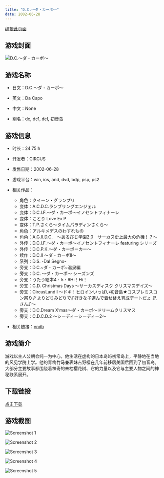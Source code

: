```yaml
---
title: "D.C.～ダ・カーポ～"
date: 2002-06-28
---
```

[编辑此页面](https://github.com/ACG-3/ADV3-source/blob/main/source/_posts/D.C.%EF%BD%9E%E3%83%80%E3%83%BB%E3%82%AB%E3%83%BC%E3%83%9D%EF%BD%9E.md)

## 游戏封面

![D.C.～ダ・カーポ～](https%3A//pan.timero.xyz/onedrive/img_lib_001/D.C.%EF%BD%9E%E3%83%80%E3%83%BB%E3%82%AB%E3%83%BC%E3%83%9D%EF%BD%9E_cover.avif)


## 游戏名称

- 日文：D.C.～ダ・カーポ～
- 英文：Da Capo
- 中文：None

- 别名：dc, dc1, dcI, 初音岛


## 游戏信息

- 时长：24.75 h
- 开发者：CIRCUS
- 发售日期：2002-06-28
- 游戏平台：win, ios, and, dvd, bdp, psp, ps2
- 相关作品：
   - 角色：クイーン・グランプリ
   - 变体：A.C.D.C.ランブリングエンジェル
   - 变体：D.C.I.F.～ダ・カーポ～イノセントフィナーレ
   - 变体：ことり Love Ex P
   - 变体：T.P.さくら～タイムパラディンさくら～
   - 角色：アルキメデスのわすれもの
   - 角色：A.G.II.D.C.　～あるぴじ学園2.0　サーカス史上最大の危機！？～
   - 外传：D.C.I.F.～ダ・カーポ～イノセントフィナーレ featuring シリーズ
   - 外传：D.C.P.K.～ダ・カーポーカー～
   - 续作：D.C.II ～ダ・カーポII～
   - 系列：D.S. -Dal Segno-
   - 旁支：D.C.~ダ・カーポ~温泉編
   - 旁支：D.C. ～ダ・カーポ～ シーズンズ
   - 旁支：うたう絵本4・5・6Hi！Hi！
   - 旁支：C.D. Christmas Days ～サーカスディスク クリスマスデイズ～
   - 旁支：CircusLand I ～ドキ！ヒロインいっぱい初音島★コスプレミスコン祭り♪ よりどりみどりで♪好きな子選んで着せ替え育成デートだょ 兄さん♪～
   - 旁支：D.C.Dream X’mas～ダ・カーポ～ドリームクリスマス
   - 旁支：C.D.C.D.2 ～シーディーシーディー2～

- 相关链接：[vndb](https://vndb.org/v264)


## 游戏简介

游戏以主人公朝仓纯一为中心，他生活在虚构的日本岛屿初常岛上，平静地在当地的风见学院上学。他的青梅竹马兼表妹吉野樱在几年前移居美国后回到了初音岛。大部分主要故事都围绕着神奇的未枯樱花树、它的力量以及它与主要人物之间的神秘联系展开。




## 下载链接

[点击下载](https://pan.timero.xyz/onedrive/adv_lib_001/D.C.%EF%BD%9E%E3%83%80%E3%83%BB%E3%82%AB%E3%83%BC%E3%83%9D%EF%BD%9E)


## 游戏截图


![Screenshot 1](https%3A//pan.timero.xyz/onedrive/img_lib_001/D.C.%EF%BD%9E%E3%83%80%E3%83%BB%E3%82%AB%E3%83%BC%E3%83%9D%EF%BD%9E_Screenshot_1.avif)

![Screenshot 2](https%3A//pan.timero.xyz/onedrive/img_lib_001/D.C.%EF%BD%9E%E3%83%80%E3%83%BB%E3%82%AB%E3%83%BC%E3%83%9D%EF%BD%9E_Screenshot_2.avif)

![Screenshot 3](https%3A//pan.timero.xyz/onedrive/img_lib_001/D.C.%EF%BD%9E%E3%83%80%E3%83%BB%E3%82%AB%E3%83%BC%E3%83%9D%EF%BD%9E_Screenshot_3.avif)

![Screenshot 4](https%3A//pan.timero.xyz/onedrive/img_lib_001/D.C.%EF%BD%9E%E3%83%80%E3%83%BB%E3%82%AB%E3%83%BC%E3%83%9D%EF%BD%9E_Screenshot_4.avif)

![Screenshot 5](https%3A//pan.timero.xyz/onedrive/img_lib_001/D.C.%EF%BD%9E%E3%83%80%E3%83%BB%E3%82%AB%E3%83%BC%E3%83%9D%EF%BD%9E_Screenshot_5.avif)

